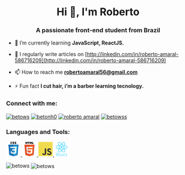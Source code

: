 <h1 align="center">Hi 👋, I'm Roberto</h1>
<h3 align="center">A passionate front-end student from Brazil</h3>

- 🌱 I’m currently learning **JavaScript, ReactJS.**

- 📝 I regularly write articles on [http://linkedin.com/in/roberto-amaral-586716209](http://linkedin.com/in/roberto-amaral-586716209)

- 📫 How to reach me **robertoamaral56@gmail.com**

- ⚡ Fun fact **I cut hair, i’m a barber learning tecnology.**

<h3 align="left">Connect with me:</h3>
<p align="left">
<a href="https://codepen.io/betows" target="blank"><img align="center" src="https://blog.codepen.io/wp-content/uploads/2012/06/Button-Fill-Black-Large.png" alt="betows" height="30" width="40" /></a>
<a href="https://twitter.com/betonh0" target="blank"><img align="center" src="https://www.seekpng.com/png/detail/351-3516255_png-file-svg-twitter-icon-white-square.png" alt="betonh0" height="30" width="40" /></a>
<a href="https://linkedin.com/in/roberto amaral" target="blank"><img align="center" src="https://cdns.iconmonstr.com/wp-content/assets/preview/2012/240/iconmonstr-linkedin-3.png" alt="roberto amaral" height="30" width="40" /></a>
<a href="https://instagram.com/betowss" target="blank"><img align="center" src="https://freevectoricon.com/wp-content/uploads/2020/08/instagram-logo-png-transparent-svg-vector-freebie-supply-in.png" alt="betowss" height="30" width="40" /></a>
</p>

<h3 align="left">Languages and Tools:</h3>
<p align="left"> <a href="https://www.w3schools.com/css/" target="_blank"> <img src="https://raw.githubusercontent.com/devicons/devicon/master/icons/css3/css3-original-wordmark.svg" alt="css3" width="40" height="40"/> </a> <a href="https://www.w3.org/html/" target="_blank"> <img src="https://raw.githubusercontent.com/devicons/devicon/master/icons/html5/html5-original-wordmark.svg" alt="html5" width="40" height="40"/> </a> <a href="https://developer.mozilla.org/en-US/docs/Web/JavaScript" target="_blank"> <img src="https://raw.githubusercontent.com/devicons/devicon/master/icons/javascript/javascript-original.svg" alt="javascript" width="40" height="40"/> </a> <a href="https://reactjs.org/" target="_blank"> <img src="https://raw.githubusercontent.com/devicons/devicon/master/icons/react/react-original-wordmark.svg" alt="react" width="40" height="40"/> </a> </p>


<p><img align="left" src="https://github-readme-stats.vercel.app/api/top-langs?username=betows&show_icons=true&locale=en&layout=compact" alt="betows" /></p>

<p>&nbsp;<img align="center" src="https://github-readme-stats.vercel.app/api?username=betows&show_icons=true&locale=en" alt="betows" /></p>
